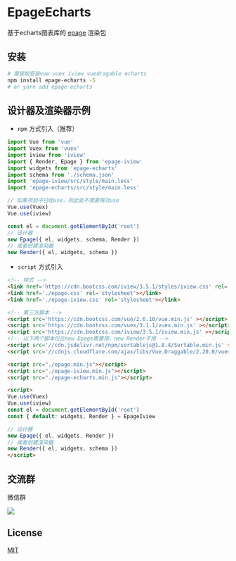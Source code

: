 # EpageEcharts

基于echarts图表库的 [epage](https://github.com/didichuxing/epage) 渲染包


## 安装

```sh
# 需提前安装vue vuex iview vuedragable echarts
npm install epage-echarts -S
# or yarn add epage-echarts
```

## 设计器及渲染器示例

-  `npm` 方式引入（推荐）

```js
import Vue from 'vue'
import Vuex from 'vuex'
import iview from 'iview'
import { Render, Epage } from 'epage-iview'
import widgets from 'epage-echarts'
import schema from './schema.json'
import 'epage-iview/src/style/main.less'
import 'epage-echarts/src/style/main.less'

// 如果项目中已经use，则此处不需要再次use
Vue.use(Vuex)
Vue.use(iview)

const el = document.getElementById('root')
// 设计器
new Epage({ el, widgets, schema, Render })
// 或者创建渲染器
new Render({ el, widgets, schema })
```

-  `script` 方式引入

```html
<!-- 样式 -->
<link href='https://cdn.bootcss.com/iview/3.5.1/styles/iview.css' rel='stylesheet'></link>
<link href='./epage.css' rel='stylesheet'></link>
<link href='./epage-iview.css' rel='stylesheet'></link>

<!-- 第三方脚本 -->
<script src='https://cdn.bootcss.com/vue/2.6.10/vue.min.js' ></script>
<script src='https://cdn.bootcss.com/vuex/3.1.1/vuex.min.js' ></script>
<script src='https://cdn.bootcss.com/iview/3.5.1/iview.min.js' ></script>
<!-- 以下两个脚本仅在new Epage需要用，new Render不用 -->
<script src='//cdn.jsdelivr.net/npm/sortablejs@1.8.4/Sortable.min.js' ></script>
<script src='//cdnjs.cloudflare.com/ajax/libs/Vue.Draggable/2.20.0/vuedraggable.umd.min.js' ></script>

<script src="./epage.min.js"></script>
<script src="./epage-iview.min.js"></script>
<script src="./epage-echarts.min.js"></script>

<script>
Vue.use(Vuex)
Vue.use(iview)
const el = document.getElementById('root')
const { default: widgets, Render } = EpageIview

// 设计器
new Epage({ el, widgets, Render })
// 或者创建渲染器
new Render({ el, widgets, schema })
</script>

```

## 交流群

微信群

![](http://img-hxy021.didistatic.com/static/star/epage-qrcode.jpg)

## License

[MIT](http://opensource.org/licenses/MIT)
